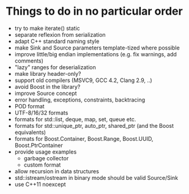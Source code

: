 
Things to do in no particular order
===================================

* try to make iterate() static
* separate reflexion from serialization
* adapt C++ standard naming style
* make Sink and Source parameters template-tized where possible
* improve little/big endian implementations (e.g. fix warnings, add comments)
* "lazy" ranges for deserialization
* make library header-only?
* support old compilers (MSVC9, GCC 4.2, Clang 2.9, ..)
* avoid Boost in the library?
* improve Source concept
* error handling, exceptions, constraints, backtracing
* POD format
* UTF-8/16/32 formats
* formats for std::list, deque, map, set, queue etc.
* formats for std::unique_ptr, auto_ptr, shared_ptr (and the Boost equivalents)
* formats for Boost.Container, Boost.Range, Boost.UUID, Boost.PtrContainer
* provide usage examples
  * garbage collector
  * custom format
* allow recursion in data structures
* std::istream/ostream in binary mode should be valid Source/Sink
* use C++11 noexcept
